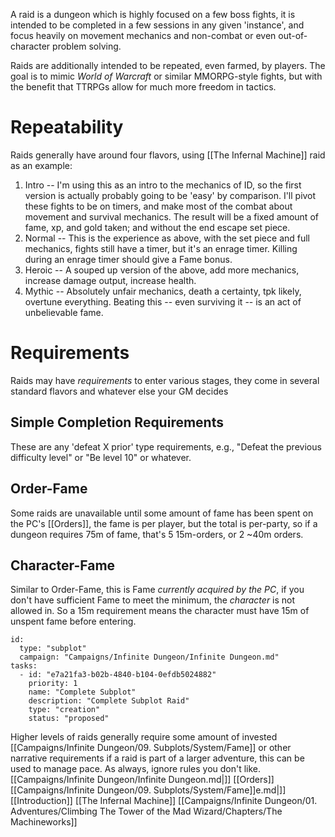 A raid is a dungeon which is highly focused on a few boss fights, it is intended to be completed in a few sessions in any given 'instance', and focus heavily on movement mechanics and non-combat or even out-of-character problem solving.

Raids are additionally intended to be repeated, even farmed, by players. The goal is to mimic _World of Warcraft_ or similar MMORPG-style fights, but with the benefit that TTRPGs allow for much more freedom in tactics.

# Repeatability

Raids generally have around four flavors, using [[The Infernal Machine]] raid as an example:

1. Intro -- I'm using this as an intro to the mechanics of ID, so the first version is actually probably going to be
   'easy' by comparison. I'll pivot these fights to be on timers, and make most of the combat about movement and
    survival mechanics. The result will be a fixed amount of fame, xp, and gold taken; and without the end escape set
    piece.
2. Normal -- This is the experience as above, with the set piece and full mechanics, fights still have a timer, but it's
   an enrage timer. Killing during an enrage timer should give a Fame bonus.
3. Heroic -- A souped up version of the above, add more mechanics, increase damage output, increase health.
4. Mythic -- Absolutely unfair mechanics, death a certainty, tpk likely, overtune everything. Beating this -- even
   surviving it -- is an act of unbelievable fame.
# Requirements

Raids may have _requirements_ to enter various stages, they come in several standard flavors and whatever else your GM decides
## Simple Completion Requirements

These are any 'defeat X prior' type requirements, e.g., "Defeat the previous difficulty level" or "Be level 10" or whatever.
## Order-Fame

Some raids are unavailable until some amount of fame has been spent on the PC's [[Orders]], the fame is per player, but the total is per-party, so if a dungeon requires 75m of fame, that's 5 15m-orders, or 2 ~40m orders.
## Character-Fame

Similar to Order-Fame, this is Fame _currently acquired by the PC_, if you don't have sufficient Fame to meet the minimum, the _character_ is not allowed in. So a 15m requirement means the character must have 15m of unspent fame before entering.

```RpgManager4
id: 
  type: "subplot"
  campaign: "Campaigns/Infinite Dungeon/Infinite Dungeon.md"
tasks: 
  - id: "e7a21fa3-b02b-4840-b104-0efdb5024882"
    priority: 1
    name: "Complete Subplot"
    description: "Complete Subplot Raid"
    type: "creation"
    status: "proposed"
```
Higher levels of raids generally require some amount of invested [[Campaigns/Infinite Dungeon/09. Subplots/System/Fame]] or other narrative requirements if a raid is part of a larger adventure, this can be used to manage pace. As always, ignore rules you don't like.
[[Campaigns/Infinite Dungeon/Infinite Dungeon.md|]]
[[Orders]]
[[Campaigns/Infinite Dungeon/09. Subplots/System/Fame]]e.md|]]
[[Introduction]]
[[The Infernal Machine]]
[[Campaigns/Infinite Dungeon/01. Adventures/Climbing The Tower of the Mad Wizard/Chapters/The Machineworks]]
